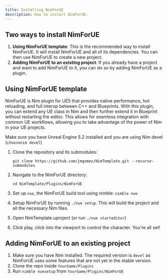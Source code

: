```yaml
---
title: Installing NimForUE
description: How to install NimForUE.
---
```


## Two ways to install NimForUE

1. **Using NimForUE template**: This is the recommended way to install NimForUE. It will install NimForUE and all of its dependencies. You can then use NimForUE to create a new project.
2. **Adding NimForUE to an existing project**: If you already have a project and want to add NimForUE to it, you can do so by adding NimForUE as a plugin.

## Using NimForUE template

NimForUE is Nim plugin for UE5 that provides native performance, hot reloading, and full interop between C++ and Blueprints. With this plugin, you can extend any UE class in Nim and then further extend it in Blueprint without restarting the editor. This allows for seamless integration with common UE workflows, allowing you to take advantage of the power of Nim in your UE projects.

Make sure you have Unreal Engine 5.2 installed and you are using Nim devel (`choosenim devel`)

1. Clone the repository and its submodules:
    ```
    git clone https://github.com/jmgomez/NimTemplate.git --recurse-submodules
    ```
2. Navigate to the NimForUE directory:
    ```
    cd NimTemplate/Plugins/NimForUE
    ```
3. Set up `nue`, the NimForUE build tool using nimble: `nimble nue`

4. Setup NimForUE by running `./nue setup`. This will build the project and all the necessary Nim files.

5. Open NimTemplate.uproject (or run `./nue starteditor`)

5. Click play, click into the viewport to control the character. You're all set!

## Adding NimForUE to an existing project

1. Make sure you have Nim installed. The required version is `devel` as NimForUE uses some features that are not yet in the stable version.
1. Clone the repo inside `YourGame/Plugins`
1. Run `nimble nuesetup` from `YourGame/Plugins/NimForUE`
